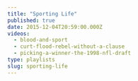 ```yaml
---
title: "Sporting Life"
published: true
date: 2015-12-04T20:59:00.000Z
videos:
  - blood-and-sport
  - curt-flood-rebel-without-a-clause
  - picking-a-winner-the-1998-nfl-draft
type: playlists
slug: sporting-life
---
```

